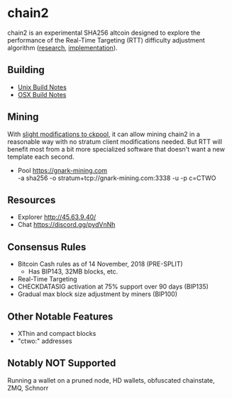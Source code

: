 chain2
======

chain2 is an experimental SHA256 altcoin designed to explore the performance of the Real-Time Targeting (RTT) difficulty adjustment algorithm ([research](/specifications/rtt.pdf), [implementation](https://github.com/chain2/chain2/pull/6)).

Building
---------------------
- [Unix Build Notes](/doc/build-unix.md)
- [OSX Build Notes](/doc/build-osx.md)

Mining
---------------------
With [slight modifications to ckpool](https://bitbucket.org/dgenr8/ckpool/commits/05f073b5d8ad336b00c25fab5246c796749666ce), it can allow mining chain2 in a reasonable way with no stratum client modifications needed.  But RTT will benefit most from a bit more specialized software that doesn't want a new template each second.

- Pool https://gnark-mining.com<br>
-a sha256 -o stratum+tcp://gnark-mining.com:3338 -u -p c=CTWO

Resources
---------------------
- Explorer http://45.63.9.40/
- Chat https://discord.gg/pydVnNh

Consensus Rules
---------------------
- Bitcoin Cash rules as of 14 November, 2018 (PRE-SPLIT)
   - Has BIP143, 32MB blocks, etc.
- Real-Time Targeting
- CHECKDATASIG activation at 75% support over 90 days (BIP135)
- Gradual max block size adjustment by miners (BIP100)

Other Notable Features
---------------------
- XThin and compact blocks
- "ctwo:" addresses

Notably NOT Supported
---------------------
Running a wallet on a pruned node, HD wallets, obfuscated chainstate, ZMQ, Schnorr
